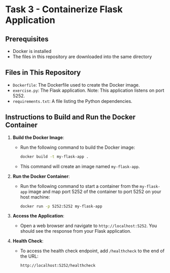 # Task 3 - Containerize Flask Application

## Prerequisites

- Docker is installed
- The files in this repository are downloaded into the same directory

## Files in This Repository

- `Dockerfile`: The Dockerfile used to create the Docker image.
- `exercise.py`: The Flask application. Note: This application listens on port 5252.
- `requirements.txt`: A file listing the Python dependencies.

## Instructions to Build and Run the Docker Container

1. **Build the Docker Image**:
   - Run the following command to build the Docker image:
     ```sh
     docker build -t my-flask-app .
     ```
   - This command will create an image named `my-flask-app`.

2. **Run the Docker Container**:
   - Run the following command to start a container from the `my-flask-app` image and map port 5252 of the container to port 5252 on your host machine:
     ```sh
     docker run -p 5252:5252 my-flask-app
     ```

3. **Access the Application**:
   - Open a web browser and navigate to `http://localhost:5252`. You should see the response from your Flask application.

4. **Health Check**:
   - To access the health check endpoint, add `/healthcheck` to the end of the URL:
     ```
     http://localhost:5252/healthcheck
     ```

